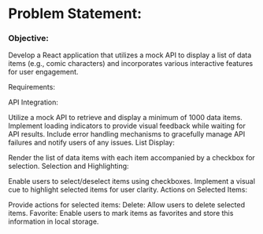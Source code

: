 # Problem Statement:
### Objective:
Develop a React application that utilizes a mock API to display a list of data
 items (e.g., comic characters) and incorporates various interactive features
 for user engagement.

Requirements:

API Integration:

Utilize a mock API to retrieve and display a minimum of 1000 data items.
Implement loading indicators to provide visual feedback while waiting for API results.
Include error handling mechanisms to gracefully manage API failures and notify users of any issues.
List Display:

Render the list of data items with each item accompanied by a checkbox for selection.
Selection and Highlighting:

Enable users to select/deselect items using checkboxes.
Implement a visual cue to highlight selected items for user clarity.
Actions on Selected Items:

Provide actions for selected items:
Delete: Allow users to delete selected items.
Favorite: Enable users to mark items as favorites and store this information 
in local storage.